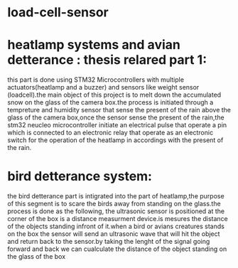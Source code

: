 # load-cell-sensor
# heatlamp systems and avian detterance : thesis relared part 1:
this part is done using STM32 Microcontrollers with multiple actuators(heatlamp and a buzzer) and sensors like weight sensor (loadcell).the main object of this project
is to melt down the accumulated snow on the glass of the camera box.the process is initiated through a tempreture and humidity sensor that sense the present of the rain
above the glass of the camera box,once the sensor sense the present of the rain,the stm32 neucleo microcontroller initiate an electrical pulse that operate a pin which is connected to an electronic relay that operate as an electronic switch for the operation of the heatlamp in accordings with the present of the rain.
# bird detterance system:
the bird detterance part is intigrated into the part of heatlamp,the purpose of this segment is to scare the birds away from standing on the glass.the process is done as the following, the ultrasonic sensor is positioned at the corner of the box is a distance measurment device.is mesures the distance of the objects standing infront of it.when a bird or avians creatures stands on the box the sensor will send an ultrasonic wave that will hit the object and return back to the sensor.by taking the lenght of the signal going forward and back we can cualculate the distance of the object standing on the glass of the box
